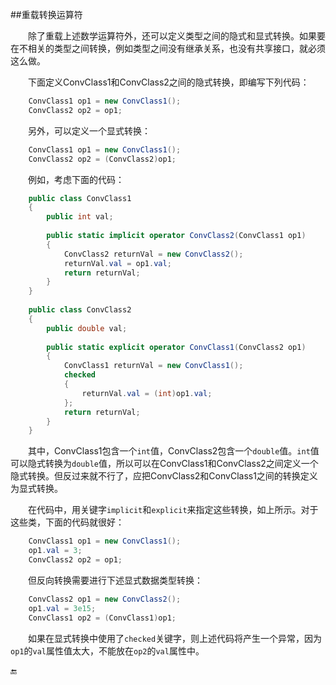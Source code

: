 ##重载转换运算符

&emsp;&emsp;除了重载上述数学运算符外，还可以定义类型之间的隐式和显式转换。如果要在不相关的类型之间转换，例如类型之间没有继承关系，也没有共享接口，就必须这么做。

&emsp;&emsp;下面定义ConvClass1和ConvClass2之间的隐式转换，即编写下列代码：

```csharp
    ConvClass1 op1 = new ConvClass1();
    ConvClass2 op2 = op1;
```

&emsp;&emsp;另外，可以定义一个显式转换：

```csharp
    ConvClass1 op1 = new ConvClass1();
    ConvClass2 op2 = (ConvClass2)op1;
```

&emsp;&emsp;例如，考虑下面的代码：

```csharp
    public class ConvClass1
    {
        public int val;
        
        public static implicit operator ConvClass2(ConvClass1 op1)
        {
            ConvClass2 returnVal = new ConvClass2();
            returnVal.val = op1.val;
            return returnVal;
        }
    }
    
    public class ConvClass2
    {
        public double val;
        
        public static explicit operator ConvClass1(ConvClass2 op1)
        {
            ConvClass1 returnVal = new ConvClass1();
            checked
            {
                returnVal.val = (int)op1.val;
            };
            return returnVal;
        }
    }
```

&emsp;&emsp;其中，ConvClass1包含一个`int`值，ConvClass2包含一个`double`值。`int`值可以隐式转换为`double`值，所以可以在ConvClass1和ConvClass2之间定义一个隐式转换。但反过来就不行了，应把ConvClass2和ConvClass1之间的转换定义为显式转换。

&emsp;&emsp;在代码中，用关键字`implicit`和`explicit`来指定这些转换，如上所示。对于这些类，下面的代码就很好：

```csharp
    ConvClass1 op1 = new ConvClass1();
    op1.val = 3;
    ConvClass2 op2 = op1;
```

&emsp;&emsp;但反向转换需要进行下述显式数据类型转换：

```csharp
    ConvClass2 op1 = new ConvClass2();
    op1.val = 3e15;
    ConvClass1 op2 = (ConvClass1)op1;
```

&emsp;&emsp;如果在显式转换中使用了`checked`关键字，则上述代码将产生一个异常，因为`op1`的`val`属性值太大，不能放在`op2`的`val`属性中。

🔚